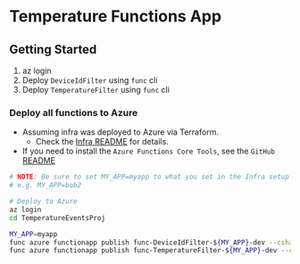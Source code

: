 # Temperature Functions App

## Getting Started

1. az login
1. Deploy `DeviceIdFilter` using `func` cli
1. Deploy `TemperatureFilter` using `func` cli

### Deploy all functions to Azure

* Assuming infra was deployed to Azure via Terraform.
  * Check the [Infra README](../infra/README.md) for details.
* If you need to install the `Azure Functions Core Tools`, see the `GitHub` [README](https://github.com/Azure/azure-functions-core-tools/blob/dev/README.md)

```bash
# NOTE: Be sure to set MY_APP=myapp to what you set in the Infra setup
# e.g. MY_APP=bob2

# Deploy to Azure
az login
cd TemperatureEventsProj

MY_APP=myapp
func azure functionapp publish func-DeviceIdFilter-${MY_APP}-dev --csharp
func azure functionapp publish func-TemperatureFilter-${MY_APP}-dev --csharp
```
